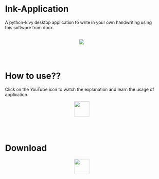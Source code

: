 # Ink-Application
A python-kivy desktop application to write in your own handwriting using this software from docx.
<br />
<br />
<p align="center">
  <img src="https://user-images.githubusercontent.com/88069082/132243836-5153b05b-cbdb-4286-bfe8-ea5e88b7b24d.png"/>
</p>
<br />
<br />

# How to use??
Click on the YouTube icon to watch the explanation and learn the usage of application.
<p align="center">
  <a href="https://youtu.be/ZbnSrvUp_dg">
    <img src="https://upload.wikimedia.org/wikipedia/commons/thumb/9/9e/YouTube_Logo_%282013-2017%29.svg/2560px-YouTube_Logo_%282013-2017%29.svg.png" height="50px"/>
  </a>
</p>
<br />
<br />

# Download
<p align="center">
  <a href="https://github.com/Satyam-2001/Ink-Application/releases/download/v0.1/Ink.zip">
    <img src="https://www.pngarts.com/files/2/Download-Button-PNG-Image-Background.png" height="50px"/>
  </a>
</p>
